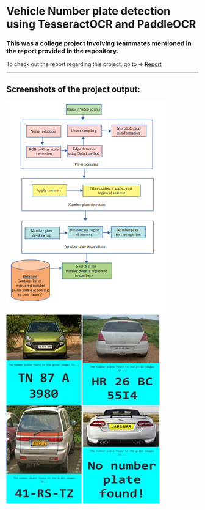 # Vehicle Number plate detection using TesseractOCR and PaddleOCR

### This was a college project involving teammates mentioned in the report provided in the repository.

To check out the report regarding this project, go to -> [Report](https://github.com/saviosajanm/NumberPlateDetector/blob/main/MATPR_ML_REPORT(PDF).pdf)

---

## Screenshots of the project output:

![Methodology diagram](https://github.com/saviosajanm/NumberPlateDetector/blob/main/chart1.png)
![Output webpage](https://github.com/saviosajanm/NumberPlateDetector/blob/main/website.png)

